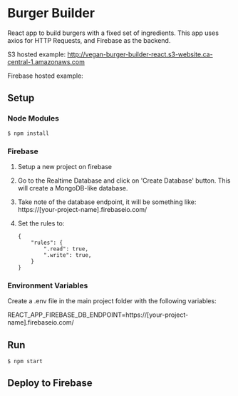 # Burger Builder

React app to build burgers with a fixed set of ingredients. This app uses axios for HTTP Requests, and Firebase as the backend.

S3 hosted example: http://vegan-burger-builder-react.s3-website.ca-central-1.amazonaws.com

Firebase hosted example:

## Setup

### Node Modules

    $ npm install

### Firebase

1.  Setup a new project on firebase
2.  Go to the Realtime Database and click on 'Create Database' button. This will create a MongoDB-like database.
3.  Take note of the database endpoint, it will be something like: https://[your-project-name].firebaseio.com/
4.  Set the rules to:

        {
            "rules": {
                ".read": true,
                ".write": true,
            }
        }

### Environment Variables

Create a .env file in the main project folder with the following variables:

REACT_APP_FIREBASE_DB_ENDPOINT=https://[your-project-name].firebaseio.com/

## Run

    $ npm start

## Deploy to Firebase
